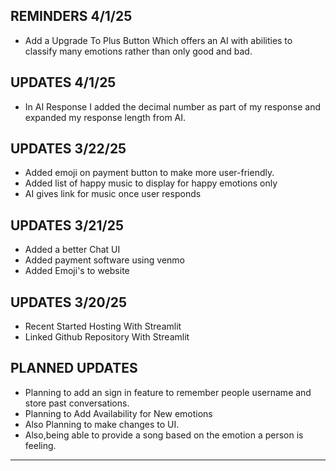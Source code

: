 REMINDERS 4/1/25
---------------------------------------------
* Add a Upgrade To Plus Button Which offers an AI with abilities to classify many emotions rather than only good and bad.

UPDATES 4/1/25
-----------------------------------------------
* In AI Response I added the decimal number as part of my response and expanded my response length from AI.


UPDATES 3/22/25
-----------------------------------------------------------------------
* Added emoji on payment button to make more user-friendly.
* Added list of happy music to display for happy emotions only
* AI gives link for music once user responds
  
UPDATES 3/21/25
-----------------------------------------------------------------------
* Added a better Chat UI
* Added payment software using venmo
* Added Emoji's to website



UPDATES 3/20/25
----------------------------------------------------------------------
* Recent Started Hosting With Streamlit
* Linked Github Repository With Streamlit



PLANNED UPDATES
------------------------------------------------------------------------
* Planning to add an sign in feature to remember people username and store past conversations.
* Planning to Add Availability for New emotions 
* Also Planning to make changes to UI.
* Also,being able to provide a song based on the emotion a person is feeling.
------------------------------------------------------------------------
